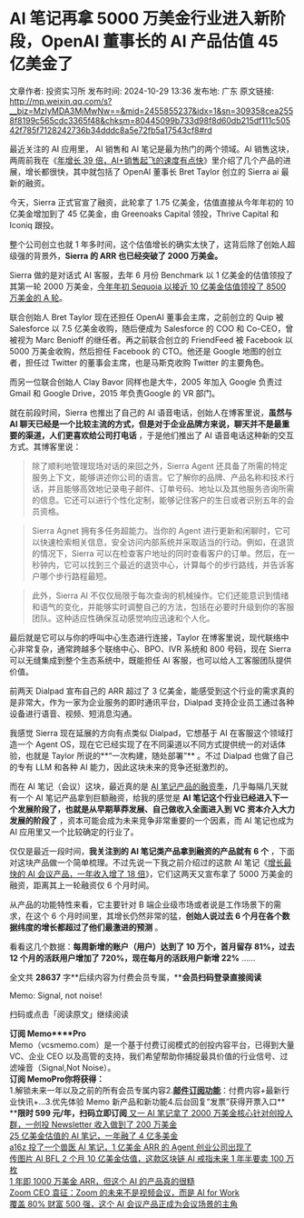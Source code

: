 # AI 笔记再拿 5000 万美金行业进入新阶段，OpenAI 董事长的 AI 产品估值 45 亿美金了

文章作者: 投资实习所
发布时间: 2024-10-29 13:36
发布地: 广东
原文链接: http://mp.weixin.qq.com/s?__biz=MzIyMDA3MjMwNw==&mid=2455855237&idx=1&sn=309358cea2558f8199c565cdc3365f48&chksm=80445099b733d98f8d60db215df111c50542f785f7128242736b34dddc8a5e72fb5a17543cf8#rd

最近关注的 AI 应用里， AI 销售和 AI 笔记是最为热门的两个领域。AI 销售这块，两周前我在《[年增长 39
倍，AI+销售起飞的速度有点快](http://mp.weixin.qq.com/s?__biz=MzIyMDA3MjMwNw==&mid=2455855152&idx=1&sn=11672a89c23a632829af2022640e3428&chksm=8044502cb733d93ae79e984f606e36a94ef355bf1fa8ce9057a62acf375adb4044023dae66d7&scene=21#wechat_redirect)》里介绍了几个产品的进展，增长都很快，其中就包括了
OpenAI 董事长 Bret Taylor 创立的 Sierra ai 最新的融资。

今天，Sierra 正式官宣了融资，此轮拿了 1.75 亿美金，估值直接从今年年初的 10 亿美金增加到了 45 亿美金，由 Greenoaks
Capital 领投，Thrive Capital 和 Iconiq 跟投。

整个公司创立也就 1 年多时间，这个估值增长的确实太快了，这背后除了创始人超级强的背景外，**Sierra 的 ARR 也已经突破了 2000 万美金。**

Sierra 做的是对话式 AI 客服，去年 6 月份 Benchmark 以 1 亿美金的估值领投了其第一轮 2000 万美金，[今年年初 Sequoia
以接近 10 亿美金估值领投了 8500 万美金的 A
轮](http://mp.weixin.qq.com/s?__biz=MzIyMDA3MjMwNw==&mid=2455853011&idx=2&sn=e80508721b43b363d52da7ab13a08921&chksm=804467cfb733eed9c4a11d530048ea0a2ed46872301e183283ea07ebbf6c05f63d9f9067acc0&scene=21#wechat_redirect)。

联合创始人 Bret Taylor 现在还担任 OpenAI 董事会主席，之前创立的 Quip 被 Salesforce 以 7.5 亿美金收购，随后便成为
Salesforce 的 COO 和 Co-CEO，曾被视为 Marc Benioff 的继任者。再之前联合创立的 FriendFeed 被
Facebook 以 5000 万美金收购，然后担任 Facebook 的 CTO。他还是 Google 地图的创立者，担任过 Twitter
的董事会主席，也是马斯克收购 Twitter 的主要角色。

而另一位联合创始人 Clay Bavor 同样也是大牛，2005 年加入 Google 负责过 Gmail 和 Google Drive，2015
年负责Google 的 VR 部门。

就在前段时间，Sierra 也推出了自己的 AI 语音电话，创始人在博客里说，**虽然与 AI
聊天已经是一个比较主流的方式，但是对于企业品牌方来说，聊天并不是最重要的渠道，人们更喜欢给公司打电话** ，于是他们推出了 AI
语音电话这种新的交互方式。其博客里说：

> 除了顺利地管理现场对话的来回之外，Sierra Agent
> 还具备了所需的特定服务上下文，能够讲述你公司的语言。它了解你的品牌、产品名称和技术行话，并且能够高效地记录电子邮件、订单号码、地址以及其他服务咨询所需的信息。它还可以进行个性化定制，能够记住客户的生日或者识别五年的会员资格。

> Sierra Agnet 拥有多任务超能力。当你的 Agent
> 进行更新和闲聊时，它可以快速检索相关信息，安全访问内部系统并采取适当的行动。例如，在退货的情况下，Sierra
> 可以在检查客户地址的同时查看客户的订单。然后，在一秒钟内，它可以找到三个最近的退货中心，计算每个的步行路线，并告诉客户哪个步行路程最短。

> 此外，Sierra AI
> 不仅仅局限于每次查询的机械操作。它们还能意识到情绪和语气的变化，并能够实时调整自己的方法，包括在必要时升级到你的客服团队。这种适应性确保互动感觉响应迅速和个人化。

最后就是它可以与你的呼叫中心生态进行连接，Taylor 在博客里说，现代联络中心非常复杂，通常跨越多个联络中心、BPO、IVR 系统和 800 号码，现在
Sierra 可以无缝集成到整个生态系统中，既能担任 AI 客服，也可以给人工客服团队提供价值。

前两天 Dialpad 宣布自己的 ARR 超过了 3 亿美金，能感受到这个行业的需求真的是非常大，作为一家为企业服务的即时通讯平台，Dialpad
支持企业员工通过各种设备进行语音、视频、短消息沟通。

我感觉 Sierra 现在延展的方向有点类似 Dialpad，它想基于 AI 在客服这个领域打造一个 Agent
OS，现在它已经实现了在不同渠道以不同方式提供统一的对话体验，也就是 Taylor 所说的**“一次构建，随处部署”** 。不过 Dialpad
也做了自己的专有 LLM 和各种 AI 能力，因此这块未来的竞争还挺激烈的。

而在 AI 笔记（会议）这块，最近真的是 [AI
笔记产品的融资季](http://mp.weixin.qq.com/s?__biz=MzIyMDA3MjMwNw==&mid=2455855209&idx=1&sn=30bc01fbbee0bdac331d36e0cad96e99&chksm=80445075b733d963d299922dbd3971bca70e6e5b65c8460b999d970c880068d63eaa2a55ec59&scene=21#wechat_redirect)，几乎每隔几天就有一个
AI 笔记产品拿到巨额融资，给我的感觉是 **AI 笔记这个行业已经进入下一个发展阶段了，也就是从早期草莽发展、自己做收入全面进入到 VC
资本介入大力发展的阶段了** ，资本可能会成为未来竞争非常重要的一个因素，而 AI 笔记也成为 AI 应用里又一个比较确定的行业了。

仅仅是最近一段时间，**我关注到的 AI 笔记类产品拿到融资的产品就有 6 个** ，下面对这块产品做一个简单梳理。不过先说一下我之前介绍过的这款 AI
笔记《[增长最快的 AI 会议产品，一年收入增了 18
倍](http://mp.weixin.qq.com/s?__biz=MzIyMDA3MjMwNw==&mid=2455853370&idx=1&sn=a3f50d9d2ecafd112f60f6dac92fbcff&chksm=80446926b733e030b35cf7eaa8428e540581fc684da35b2540d2287703e55cb9ec60bdcd1a1e&scene=21#wechat_redirect)》，它们这两天又宣布拿了
5000 万美金的融资，距离其上一轮融资仅 6 个月时间。

从产品的功能特性来看，它主要针对 B 端企业级市场或者说是工作场景下的需求，在这个 6 个月时间里，其增长仍然非常的猛，**创始人说过去 6
个月在各个数据纬度的增长都超过了他们最激进的预测** 。

看看这几个数据：**每周新增的账户（用户）达到了 10 万个，首月留存 81%，过去 12 个月的活跃用户增加了 720%，现在每月的活跃用户新增
22%** ……

全文共 **28637** 字**后续内容为付费会员专属，****会员扫码登录直接阅读**  

Memo: Signal, not noise!

扫码或点击「阅读原文」继续阅读

**订阅 Memo****Pro**  
Memo（vcsmemo.com）是一个基于付费订阅模式的创投内容平台，已得到大量 VC、企业 CEO
以及高管的支持，我们希望帮助你捕捉最具价值的行业信号、过滤噪音（Signal,Not Noise）。  
**订阅 Memo****Pro****你将获得：**  
1.解锁未来一年以及之前的所有会员专属内容2.[**邮件订阅功能**](http://mp.weixin.qq.com/s?__biz=MzIyMDA3MjMwNw==&mid=2455853781&idx=1&sn=b6f8e3ddc87e9531f3f8c3e9cd98bd9f&chksm=80446ac9b733e3df93b89c17e905182bda7f4d132f3ac468961dfd70badeb92b9fcdf9f7083b&scene=21#wechat_redirect)：付费内容+最新行业快讯+...3.优先体验
Memo 新产品和新功能4.后台回复“发票”获得开票入口**  
****限时 599 元/年，扫码立即订阅**[ 又一 AI 笔记拿了 2000 万美金核心针对创投人群，一创投 Newsletter 收入做到了 200
万美金](https://mp.weixin.qq.com/s?__biz=MzIyMDA3MjMwNw==&mid=2455855209&idx=1&sn=30bc01fbbee0bdac331d36e0cad96e99&chksm=80445075b733d963d299922dbd3971bca70e6e5b65c8460b999d970c880068d63eaa2a55ec59&scene=21#wechat_redirect)  
[25 亿美金估值的 AI 笔记，一年融了 4
亿多美金](https://mp.weixin.qq.com/s?__biz=MzIyMDA3MjMwNw==&mid=2455855163&idx=1&sn=c0da62d341554317b397ea9701521fc7&chksm=80445027b733d931dd7412f6d87a0b571e1eff2a0e8364bfcbedf8f176b7715847050236058f&scene=21#wechat_redirect)  
[a16z 投了一个兽医 AI 笔记，1 亿美金 ARR 的 Agent
创业公司出现了](https://mp.weixin.qq.com/s?__biz=MzIyMDA3MjMwNw==&mid=2455855041&idx=1&sn=09c7fa2667ae5232024587daafabc931&chksm=80446fddb733e6cbff703c9d3a6502d32f3bc38dcd01fc27748ea0c635dfef56c0371afc5bea&scene=21#wechat_redirect)  
[传图片 AI BFL 2 个月 10 亿美金估值，这款区块链 AI 戒指未来 1 年半要卖 100
万枚](https://mp.weixin.qq.com/s?__biz=MzIyMDA3MjMwNw==&mid=2455855012&idx=1&sn=92be3a3cd5370ea03940142a8fc6258c&chksm=80446fb8b733e6ae52d17f2d7c24db74ee0235587a6ab46e0f4eb421206b57719be990c3fac4&scene=21#wechat_redirect)  
[1 年即 1000 万美金 ARR，但这个 AI
的产品真的很糙](https://mp.weixin.qq.com/s?__biz=MzIyMDA3MjMwNw==&mid=2455854774&idx=1&sn=dda59b30d0457fe0860e4246da7d6dd9&chksm=80446eaab733e7bc3f9b7e1561dc028467db9ef5c5b01b1af0333540ad7019f009b521ddba7a&scene=21#wechat_redirect)  
[Zoom CEO 袁征：Zoom 的未来不是视频会议，而是 AI for
Work](https://mp.weixin.qq.com/s?__biz=MzIyMDA3MjMwNw==&mid=2455855197&idx=1&sn=64dbc31af49f7339f71c9440023b21f7&chksm=80445041b733d957c33c1a378a2f2c6028ac0a0ce0fe713915bf55dab117f378346b2559f770&scene=21#wechat_redirect)  
[覆盖 80% 财富 500 强，这个 AI
会议产品正成为会议场景的主角](https://mp.weixin.qq.com/s?__biz=MzIyMDA3MjMwNw==&mid=2455853769&idx=1&sn=ffdddfd03f0b59dcd80624ea562272d1&chksm=80446ad5b733e3c30686975151d9af69ec9ef169f348b76bc6d72765ca500e235f2d8f3c8722&scene=21#wechat_redirect)

  


